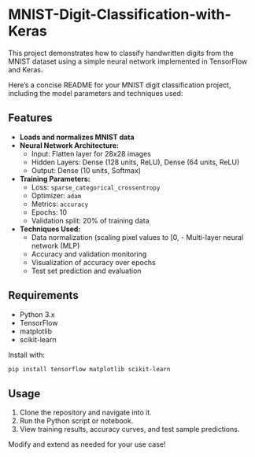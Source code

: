 # MNIST-Digit-Classification-with-Keras
This project demonstrates how to classify handwritten digits from the MNIST dataset using a simple neural network implemented in TensorFlow and Keras.

Here’s a concise README for your MNIST digit classification project, including the model parameters and techniques used:

## Features

- **Loads and normalizes MNIST data**
- **Neural Network Architecture:**
  - Input: Flatten layer for 28x28 images
  - Hidden Layers: Dense (128 units, ReLU), Dense (64 units, ReLU)
  - Output: Dense (10 units, Softmax)
- **Training Parameters:**
  - Loss: `sparse_categorical_crossentropy`
  - Optimizer: `adam`
  - Metrics: `accuracy`
  - Epochs: 10
  - Validation split: 20% of training data
- **Techniques Used:**
  - Data normalization (scaling pixel values to [0, - Multi-layer neural network (MLP)
  - Accuracy and validation monitoring
  - Visualization of accuracy over epochs
  - Test set prediction and evaluation

## Requirements

- Python 3.x
- TensorFlow
- matplotlib
- scikit-learn

Install with:
```bash
pip install tensorflow matplotlib scikit-learn
```

## Usage

1. Clone the repository and navigate into it.
2. Run the Python script or notebook.
3. View training results, accuracy curves, and test sample predictions.

Modify and extend as needed for your use case!
